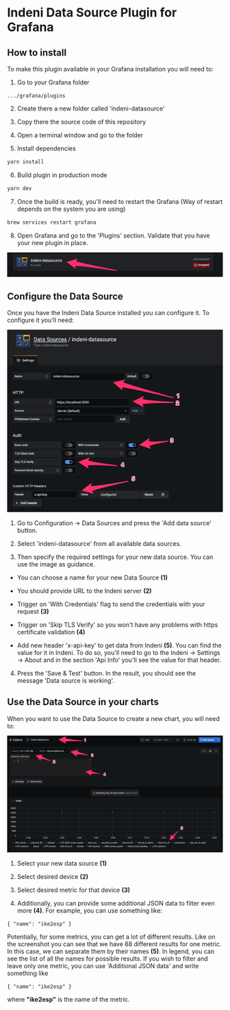 # Indeni Data Source Plugin for Grafana

## How to install

To make this plugin available in your Grafana installation you will need to:

1. Go to your Grafana folder
```
.../grafana/plugins
```
2. Create there a new folder called 'indeni-datasource'

3. Copy there the source code of this repository

4. Open a terminal window and go to the folder

5. Install dependencies

```BASH
yarn install
```

6. Build plugin in production mode
```BASH
yarn dev
```
7. Once the build is ready, you'll need to restart the Grafana (Way of restart depends on the system you are using)

```BASH
brew services restart grafana
```

8. Open Grafana and go to the 'Plugins' section. Validate that you have your new plugin in place.

![Custom Data Source](docs/datasource.png)

## Configure the Data Source

Once you have the Indeni Data Source installed you can configure it. To configure it you'll need:

![Data Source Configuration](docs/settings.png)

1. Go to Configuration -> Data Sources and press the 'Add data source' button.

2. Select 'indeni-datasource' from all available data sources.

3. Then specify the required settings for your new data source. You can use the image as guidance. 

* You can choose a name for your new Data Source **(1)**

* You should provide URL to the Indeni server **(2)**

* Trigger on 'With Credentials' flag to send the credentials with your request **(3)**

* Trigger on 'Skip TLS Verify' so you won't have any problems with https certificate validation **(4)**

* Add new header 'x-api-key' to get data from Indeni **(5)**. You can find the value for it in Indeni. To do so, you'll need to go to the Indeni -> Settings -> About and in the section 'Api Info' you'll see the value for that header.

4. Press the 'Save & Test' button. In the result, you should see the message 'Data source is working'.

## Use the Data Source in your charts

When you want to use the Data Source to create a new chart, you will need to:

![Custom Data Source](docs/query.png)

1. Select your new data source **(1)**

2. Select desired device **(2)**

3. Select desired metric for that device **(3)**

4. Additionally, you can provide some additional JSON data to filter even more **(4)**. For example, you can use something like:
```
{ "name": "ike2esp" }
```

Potentially, for some metrics, you can get a lot of different results. Like on the screenshot you can see that we have 88 different results for one metric. In this case, we can separate them by their names **(5)**. In legend, you can see the list of all the names for possible results. If you wish to filter and leave only one metric, you can use 'Additional JSON data' and write something like
```
{ "name": "ike2esp" }
```
where **"ike2esp"** is the name of the metric.
